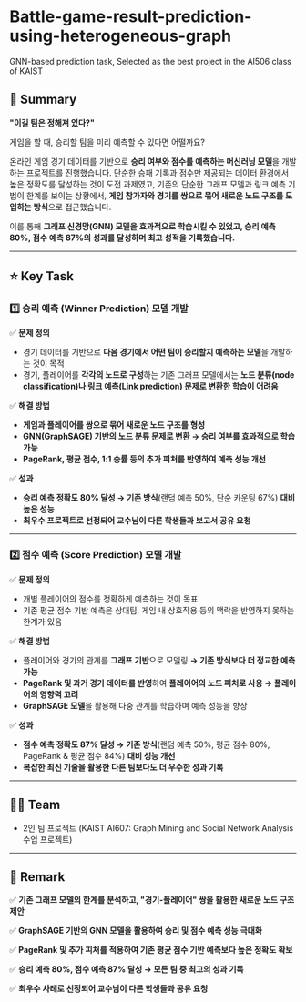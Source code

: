 # Battle-game-result-prediction-using-heterogeneous-graph
GNN-based prediction task, Selected as the best project in the AI506 class of KAIST

## **📑 Summary**

**"이길 팀은 정해져 있다?"**

게임을 할 때, 승리할 팀을 미리 예측할 수 있다면 어떨까요? 

온라인 게임 경기 데이터를 기반으로 **승리 여부와 점수를 예측하는 머신러닝 모델**을 개발하는 프로젝트를 진행했습니다. 단순한 승패 기록과 점수만 제공되는 데이터 환경에서 높은 정확도를 달성하는 것이 도전 과제였고, 기존의 단순한 그래프 모델과 링크 예측 기법이 한계를 보이는 상황에서, **게임 참가자와 경기를 쌍으로 묶어 새로운 노드 구조를 도입하는 방식**으로 접근했습니다.

이를 통해 **그래프 신경망(GNN) 모델을 효과적으로 학습시킬 수 있었고, 승리 예측 80%, 점수 예측 87%의 성과를 달성하며 최고 성적을 기록했습니다.**

---

## **⭐ Key Task**

### **1️⃣ 승리 예측 (Winner Prediction) 모델 개발**

✅ **문제 정의**

- 경기 데이터를 기반으로 **다음 경기에서 어떤 팀이 승리할지 예측하는 모델**을 개발하는 것이 목적
- 경기, 플레이어를 **각각의 노드로 구성**하는 기존 그래프 모델에서는 **노드 분류(node classification)나 링크 예측(Link prediction) 문제로 변환한 학습이 어려움**

✅ **해결 방법**

- **게임과 플레이어를 쌍으로 묶어 새로운 노드 구조를 형성**
- **GNN(GraphSAGE) 기반의 노드 분류 문제로 변환 → 승리 여부를 효과적으로 학습 가능**
- **PageRank, 평균 점수, 1:1 승률 등의 추가 피처를 반영하여 예측 성능 개선**

✅ **성과**

- **승리 예측 정확도 80% 달성 → 기존 방식**(랜덤 예측 50%, 단순 카운팅 67%) **대비 높은 성능**
- **최우수 프로젝트로 선정되어 교수님이 다른 학생들과 보고서 공유 요청**

---

### **2️⃣ 점수 예측 (Score Prediction) 모델 개발**

✅ **문제 정의**

- 개별 플레이어의 점수를 정확하게 예측하는 것이 목표
- 기존 평균 점수 기반 예측은 상대팀, 게임 내 상호작용 등의 맥락을 반영하지 못하는 한계가 있음

✅ **해결 방법**

- 플레이어와 경기의 관계를 **그래프 기반**으로 모델링 **→ 기존 방식보다 더 정교한 예측 가능**
- **PageRank 및 과거 경기 데이터를 반영**하여 **플레이어의 노드 피처로 사용 → 플레이어의 영향력 고려**
- **GraphSAGE 모델**을 활용해 다중 관계를 학습하며 예측 성능을 향상

✅ **성과**

- **점수 예측 정확도 87% 달성 → 기존 방식**(랜덤 예측 50%, 평균 점수 80%, PageRank & 평균 점수 84%) **대비 성능 개선**
- **복잡한 최신 기술을 활용한 다른 팀보다도 더 우수한 성과 기록**

---

## **👩‍🔧 Team**

- 2인 팀 프로젝트 (KAIST AI607: Graph Mining and Social Network Analysis 수업 프로젝트)

---

## **💪 Remark**

✅ **기존 그래프 모델의 한계를 분석하고, "경기-플레이어" 쌍을 활용한 새로운 노드 구조 제안**

✅ **GraphSAGE 기반의 GNN 모델을 활용하여 승리 및 점수 예측 성능 극대화**

✅ **PageRank 및 추가 피처를 적용하여 기존 평균 점수 기반 예측보다 높은 정확도 확보**

✅ **승리 예측 80%, 점수 예측 87% 달성 → 모든 팀 중 최고의 성과 기록**

✅ **최우수 사례로 선정되어 교수님이 다른 학생들과 공유 요청**
